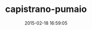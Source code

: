 ---
layout: post
title:  "capistrano-pumaio"
repo:   "leifcr/capistrano-puma"
date:   2015-02-18 16:59:05
gemurl: https://github.com/leifcr/capistrano-puma
---